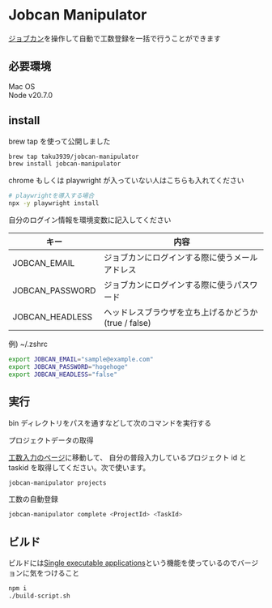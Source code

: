 # Jobcan Manipulator

[ジョブカン](https://jobcan.ne.jp/)を操作して自動で工数登録を一括で行うことができます

## 必要環境

Mac OS  
Node v20.7.0

## install

brew tap を使って公開しました

```bash
brew tap taku3939/jobcan-manipulator
brew install jobcan-manipulator
```

chrome もしくは playwright が入っていない人はこちらも入れてください

```bash
# playwrightを導入する場合
npx -y playwright install
```

自分のログイン情報を環境変数に記入してください

| キー            | 内容                                                 |
| --------------- | ---------------------------------------------------- |
| JOBCAN_EMAIL    | ジョブカンにログインする際に使うメールアドレス       |
| JOBCAN_PASSWORD | ジョブカンにログインする際に使うパスワード           |
| JOBCAN_HEADLESS | ヘッドレスブラウザを立ち上げるかどうか(true / false) |

例) ~/.zshrc

```bash
export JOBCAN_EMAIL="sample@example.com"
export JOBCAN_PASSWORD="hogehoge"
export JOBCAN_HEADLESS="false"
```

## 実行

bin ディレクトリをパスを通すなどして次のコマンドを実行する

プロジェクトデータの取得

[工数入力のページ](https://ssl.jobcan.jp/employee/man-hour-manage)に移動して、
自分の普段入力しているプロジェクト id と taskid を取得してください。次で使います。

```bash
jobcan-manipulator projects
```

工数の自動登録

```bash
jobcan-manipulator complete <ProjectId> <TaskId>
```

## ビルド

ビルドには[Single executable applications](https://nodejs.org/api/single-executable-applications.html#single-executable-applications)という機能を使っているのでバージョンに気をつけること

```bash
npm i
./build-script.sh
```
